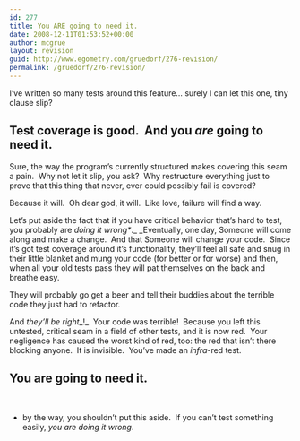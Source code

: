```yaml
---
id: 277
title: You ARE going to need it.
date: 2008-12-11T01:53:52+00:00
author: mcgrue
layout: revision
guid: http://www.egometry.com/gruedorf/276-revision/
permalink: /gruedorf/276-revision/
---
```

I&#8217;ve written so many tests around this feature&#8230; surely I can let this one, tiny clause slip?

## Test coverage is good.  And you _are_ going to need it.

Sure, the way the program&#8217;s currently structured makes covering this seam a pain.  Why not let it slip, you ask?  Why restructure everything just to prove that this thing that never, ever could possibly fail is covered?

Because it will.  Oh dear god, it will.  Like love, failure will find a way.

Let&#8217;s put aside the fact that if you have critical behavior that&#8217;s hard to test, you probably are _doing it wrong*_._ _Eventually, one day, Someone will come along and make a change.  And that Someone will change your code.  Since it&#8217;s got test coverage around it&#8217;s functionality, they&#8217;ll feel all safe and snug in their little blanket and mung your code (for better or for worse) and then, when all your old tests pass they will pat themselves on the back and breathe easy. 

They will probably go get a beer and tell their buddies about the terrible code they just had to refactor.

And _they&#8217;ll be right__!_  Your code was terrible!  Because you left this untested, critical seam in a field of other tests, and it is now red.  Your negligence has caused the worst kind of red, too: the red that isn&#8217;t there blocking anyone.  It is invisible.  You&#8217;ve made an _infra_-red test.

## You are going to need it.

 

* by the way, you shouldn&#8217;t put this aside.  If you can&#8217;t test something easily, _you are doing it wrong_.